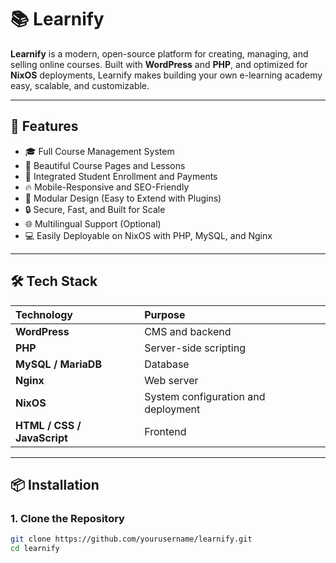 # 📚 Learnify

**Learnify** is a modern, open-source platform for creating, managing, and selling online courses. Built with **WordPress** and **PHP**, and optimized for **NixOS** deployments, Learnify makes building your own e-learning academy easy, scalable, and customizable.

---

## 🚀 Features

- 🎓 Full Course Management System
- 📖 Beautiful Course Pages and Lessons
- 🛒 Integrated Student Enrollment and Payments
- 🔥 Mobile-Responsive and SEO-Friendly
- 🔌 Modular Design (Easy to Extend with Plugins)
- 🔒 Secure, Fast, and Built for Scale
- 🌐 Multilingual Support (Optional)
- 💻 Easily Deployable on NixOS with PHP, MySQL, and Nginx

---

## 🛠️ Tech Stack

| Technology | Purpose |
|:-----------|:--------|
| **WordPress** | CMS and backend |
| **PHP** | Server-side scripting |
| **MySQL / MariaDB** | Database |
| **Nginx** | Web server |
| **NixOS** | System configuration and deployment |
| **HTML / CSS / JavaScript** | Frontend |

---

## 📦 Installation

### 1. Clone the Repository

```bash
git clone https://github.com/yourusername/learnify.git
cd learnify
